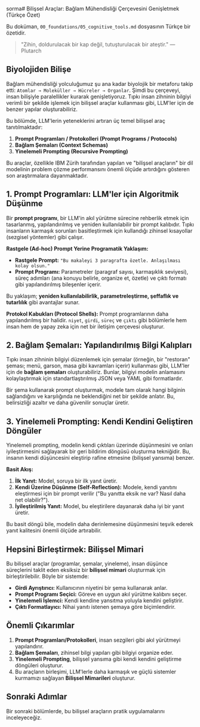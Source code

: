 sorma# Bilişsel Araçlar: Bağlam Mühendisliği Çerçevesini Genişletmek (Türkçe Özet)

Bu doküman, `00_foundations/05_cognitive_tools.md` dosyasının Türkçe bir özetidir.

> "Zihin, doldurulacak bir kap değil, tutuşturulacak bir ateştir." — Plutarch

## Biyolojiden Bilişe

Bağlam mühendisliği yolculuğumuz şu ana kadar biyolojik bir metaforu takip etti: `Atomlar → Moleküller → Hücreler → Organlar`. Şimdi bu çerçeveyi, insan bilişiyle paralellikler kurarak genişletiyoruz. Tıpkı insan zihninin bilgiyi verimli bir şekilde işlemek için bilişsel araçlar kullanması gibi, LLM'ler için de benzer yapılar oluşturabiliriz.

Bu bölümde, LLM'lerin yeteneklerini artıran üç temel bilişsel araç tanıtılmaktadır:

1.  **Prompt Programları / Protokolleri (Prompt Programs / Protocols)**
2.  **Bağlam Şemaları (Context Schemas)**
3.  **Yinelemeli Prompting (Recursive Prompting)**

Bu araçlar, özellikle IBM Zürih tarafından yapılan ve "bilişsel araçların" bir dil modelinin problem çözme performansını önemli ölçüde artırdığını gösteren son araştırmalara dayanmaktadır.

## 1. Prompt Programları: LLM'ler için Algoritmik Düşünme

Bir **prompt programı**, bir LLM'in akıl yürütme sürecine rehberlik etmek için tasarlanmış, yapılandırılmış ve yeniden kullanılabilir bir prompt kalıbıdır. Tıpkı insanların karmaşık sorunları basitleştirmek için kullandığı zihinsel kısayollar (sezgisel yöntemler) gibi çalışır.

**Rastgele (Ad-hoc) Prompt Yerine Programatik Yaklaşım:**

*   **Rastgele Prompt:** `"Bu makaleyi 3 paragrafta özetle. Anlaşılması kolay olsun."`
*   **Prompt Programı:** Parametreler (paragraf sayısı, karmaşıklık seviyesi), süreç adımları (ana konuyu belirle, organize et, özetle) ve çıktı formatı gibi yapılandırılmış bileşenler içerir.

Bu yaklaşım; **yeniden kullanılabilirlik, parametreleştirme, şeffaflık ve tutarlılık** gibi avantajlar sunar.

**Protokol Kabukları (Protocol Shells):** Prompt programlarının daha yapılandırılmış bir halidir. `niyet`, `girdi`, `süreç` ve `çıktı` gibi bölümlerle hem insan hem de yapay zeka için net bir iletişim çerçevesi oluşturur.

## 2. Bağlam Şemaları: Yapılandırılmış Bilgi Kalıpları

Tıpkı insan zihninin bilgiyi düzenlemek için şemalar (örneğin, bir "restoran" şeması; menü, garson, masa gibi kavramları içerir) kullanması gibi, LLM'ler için de **bağlam şemaları** oluşturabiliriz. Bunlar, bilgiyi modelin anlamasını kolaylaştırmak için standartlaştırılmış JSON veya YAML gibi formatlardır.

Bir şema kullanarak prompt oluşturmak, modele tam olarak hangi bilginin sağlandığını ve karşılığında ne beklendiğini net bir şekilde anlatır. Bu, belirsizliği azaltır ve daha güvenilir sonuçlar üretir.

## 3. Yinelemeli Prompting: Kendi Kendini Geliştiren Döngüler

Yinelemeli prompting, modelin kendi çıktıları üzerinde düşünmesini ve onları iyileştirmesini sağlayarak bir geri bildirim döngüsü oluşturma tekniğidir. Bu, insanın kendi düşüncesini eleştirip rafine etmesine (bilişsel yansıma) benzer.

**Basit Akış:**

1.  **İlk Yanıt:** Model, soruya bir ilk yanıt üretir.
2.  **Kendi Üzerine Düşünme (Self-Reflection):** Modele, kendi yanıtını eleştirmesi için bir prompt verilir ("Bu yanıtta eksik ne var? Nasıl daha net olabilir?").
3.  **İyileştirilmiş Yanıt:** Model, bu eleştirilere dayanarak daha iyi bir yanıt üretir.

Bu basit döngü bile, modelin daha derinlemesine düşünmesini teşvik ederek yanıt kalitesini önemli ölçüde artırabilir.

## Hepsini Birleştirmek: Bilişsel Mimari

Bu bilişsel araçlar (programlar, şemalar, yineleme), insan düşünce süreçlerini taklit eden eksiksiz bir **bilişsel mimari** oluşturmak için birleştirilebilir. Böyle bir sistemde:

*   **Girdi Ayrıştırıcı:** Kullanıcının niyetini bir şema kullanarak anlar.
*   **Prompt Programı Seçici:** Göreve en uygun akıl yürütme kalıbını seçer.
*   **Yinelemeli İşlemci:** Kendi kendine yansıtma yoluyla kendini geliştirir.
*   **Çıktı Formatlayıcı:** Nihai yanıtı istenen şemaya göre biçimlendirir.

## Önemli Çıkarımlar

1.  **Prompt Programları/Protokolleri**, insan sezgileri gibi akıl yürütmeyi yapılandırır.
2.  **Bağlam Şemaları**, zihinsel bilgi yapıları gibi bilgiyi organize eder.
3.  **Yinelemeli Prompting**, bilişsel yansıma gibi kendi kendini geliştirme döngüleri oluşturur.
4.  Bu araçların birleşimi, LLM'lerle daha karmaşık ve güçlü sistemler kurmamızı sağlayan **Bilişsel Mimarileri** oluşturur.

## Sonraki Adımlar

Bir sonraki bölümlerde, bu bilişsel araçların pratik uygulamalarını inceleyeceğiz.
